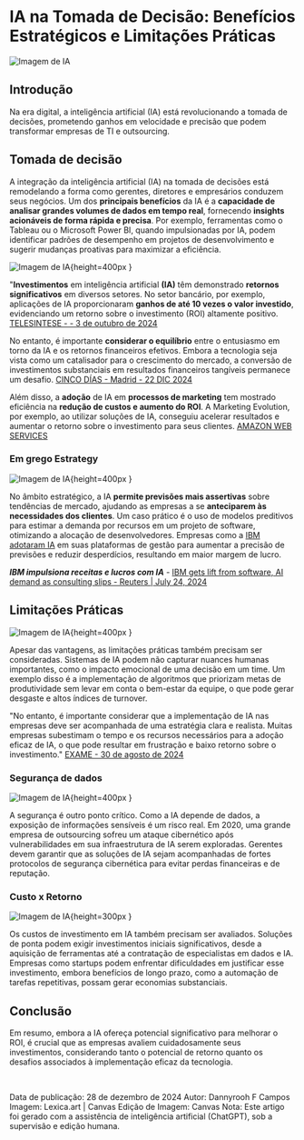 # IA na Tomada de Decisão: Benefícios Estratégicos e Limitações Práticas

![Imagem de IA](./images/capa.png)


## Introdução

Na era digital, a inteligência artificial (IA) está revolucionando a tomada de decisões, prometendo ganhos em velocidade e precisão que podem transformar empresas de TI e outsourcing.

## Tomada de decisão

A integração da inteligência artificial (IA) na tomada de decisões está remodelando a forma como gerentes, diretores e empresários conduzem seus negócios. Um dos **principais benefícios** da IA é a **capacidade de analisar grandes volumes de dados em tempo real**, fornecendo **insights acionáveis de forma rápida e precisa**. Por exemplo, ferramentas como o Tableau ou o Microsoft Power BI, quando impulsionadas por IA, podem identificar padrões de desempenho em projetos de desenvolvimento e sugerir mudanças proativas para maximizar a eficiência.

![Imagem de IA](./images/tomada_decisao.webp){height=400px }

"**Investimentos** em inteligência artificial **(IA)** têm demonstrado **retornos significativos** em diversos setores. No setor bancário, por exemplo, aplicações de IA proporcionaram **ganhos de até 10 vezes o valor investido**, evidenciando um retorno sobre o investimento (ROI) altamente positivo. 
[TELESINTESE - - 3 de outubro de 2024](https://telesintese.com.br/aplicacoes-de-ia-por-bancos-trazem-ganho-ate-10x-o-investimento/?utm_source=chatgpt.coM)

No entanto, é importante **considerar o equilíbrio** entre o entusiasmo em torno da IA e os retornos financeiros efetivos. Embora a tecnologia seja vista como um catalisador para o crescimento do mercado, a conversão de investimentos substanciais em resultados financeiros tangíveis permanece um desafio. 
[CINCO DÍAS - Madrid - 22 DIC 2024](https://cincodias.elpais.com/mercados-financieros/2024-12-22/el-idilio-del-mercado-con-la-ia-no-se-apaga-aunque-el-mercado-quiere-beneficios.html?utm_source=chatgpt.com)

Além disso, a **adoção** de IA em **processos de marketing** tem mostrado eficiência na **redução de custos e aumento do ROI**. A Marketing Evolution, por exemplo, ao utilizar soluções de IA, conseguiu acelerar resultados e aumentar o retorno sobre o investimento para seus clientes. 
[AMAZON WEB SERVICES](https://aws.amazon.com/pt/solutions/case-studies/marketing-evolution-case-study/?utm_source=chatgpt.com)

### Em grego Estrategy

![Imagem de IA](./images/strategy.webp){height=400px }

No âmbito estratégico, a IA **permite previsões mais assertivas** sobre tendências de mercado, ajudando as empresas a se **anteciparem às necessidades dos clientes**. Um caso prático é o uso de modelos preditivos para estimar a demanda por recursos em um projeto de software, otimizando a alocação de desenvolvedores. Empresas como a [IBM adotaram IA]((https://www.reuters.com/technology/ibm-beats-quarterly-revenue-estimates-software-strength-ai-demand-2024-07-24/?utm_source=chatgpt.com)) em suas plataformas de gestão para aumentar a precisão de previsões e reduzir desperdícios, resultando em maior margem de lucro.

***IBM impulsiona receitas e lucros com IA*** - [IBM gets lift from software, AI demand as consulting slips - Reuters | July 24, 2024](https://www.reuters.com/technology/ibm-beats-quarterly-revenue-estimates-software-strength-ai-demand-2024-07-24/?utm_source=chatgpt.com)

## Limitações Práticas

![Imagem de IA](./images/limitacao_pratica.webp){height=400px }


Apesar das vantagens, as limitações práticas também precisam ser consideradas. Sistemas de IA podem não capturar nuances humanas importantes, como o impacto emocional de uma decisão em um time. Um exemplo disso é a implementação de algoritmos que priorizam metas de produtividade sem levar em conta o bem-estar da equipe, o que pode gerar desgaste e altos índices de turnover.

"No entanto, é importante considerar que a implementação de IA nas empresas deve ser acompanhada de uma estratégia clara e realista. Muitas empresas subestimam o tempo e os recursos necessários para a adoção eficaz de IA, o que pode resultar em frustração e baixo retorno sobre o investimento."
[EXAME - 30 de agosto de 2024](https://exame.com/inteligencia-artificial/o-paradoxo-da-produtividade-o-erro-comum-na-implementacao-de-ia-nas-empresa/?utm_source=chatgpt.com)

### Segurança de dados

![Imagem de IA](./images/seguranca_dados.webp){height=400px }

A segurança é outro ponto crítico. Como a IA depende de dados, a exposição de informações sensíveis é um risco real. Em 2020, uma grande empresa de outsourcing sofreu um ataque cibernético após vulnerabilidades em sua infraestrutura de IA serem exploradas. Gerentes devem garantir que as soluções de IA sejam acompanhadas de fortes protocolos de segurança cibernética para evitar perdas financeiras e de reputação.

### Custo x Retorno

![Imagem de IA](./images/custo_retorno.webp){height=300px }


Os custos de investimento em IA também precisam ser avaliados. Soluções de ponta podem exigir investimentos iniciais significativos, desde a aquisição de ferramentas até a contratação de especialistas em dados e IA. Empresas como startups podem enfrentar dificuldades em justificar esse investimento, embora benefícios de longo prazo, como a automação de tarefas repetitivas, possam gerar economias substanciais.

## Conclusão

Em resumo, embora a IA ofereça potencial significativo para melhorar o ROI, é crucial que as empresas avaliem cuidadosamente seus investimentos, considerando tanto o potencial de retorno quanto os desafios associados à implementação eficaz da tecnologia.

</br>

Data de publicação: 28 de dezembro de 2024
Autor: Dannyrooh F Campos
Imagem: Lexica.art | Canvas
Edição de Imagem: Canvas
Nota: Este artigo foi gerado com a assistência de inteligência artificial (ChatGPT), sob a supervisão e edição humana.